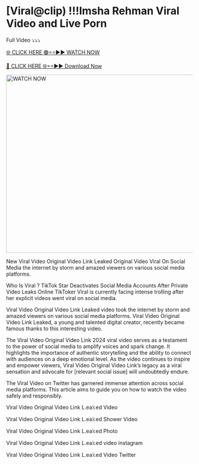 # [Viral@clip) !!!Imsha Rehman Viral Video and Live Porn
Full Video ⤵️⤵️⤵️

[🌐 CLICK HERE 🟢==►► WATCH NOW](https://t.co/jh5BJBturj)

[🔴 CLICK HERE 🌐==►► Download Now](https://t.co/jh5BJBturj)
<p><a rel="nofollow" title="WATCH NOW" href="https://t.co/jh5BJBturj"><img border="Sophie+Rain+Spidermanno" height="480" width="720" title="WATCH NOW" alt="WATCH NOW" src="https://i.imgur.com/5OxX1IH.jpg"></a></p>

New Viral   Video Original Video Link Leaked Original Video Viral On Social Media the internet by storm and amazed viewers on various social media platforms.

Who Is Viral  ? TikTok Star Deactivates Social Media Accounts After Private Video Leaks Online TikToker Viral   is currently facing intense trolling after her explicit videos went viral on social media.

Viral   Video Original Video Link Leaked video took the internet by storm and amazed viewers on various social media platforms. Viral   Video Original Video Link Leaked, a young and talented digital creator, recently became famous thanks to this interesting video.

The Viral   Video Original Video Link 2024 viral video serves as a testament to the power of social media to amplify voices and spark change. It highlights the importance of authentic storytelling and the ability to connect with audiences on a deep emotional level. As the video continues to inspire and empower viewers, Viral   Video Original Video Link’s legacy as a viral sensation and advocate for [relevant social issue] will undoubtedly endure.

The Viral   Video on Twitter has garnered immense attention across social media platforms. This article aims to guide you on how to watch the video safely and responsibly.

Viral   Video Original Video Link L.ea𝚔ed Video

Viral   Video Original Video Link L.ea𝚔ed Shower Video

Viral   Video Original Video Link L.ea𝚔ed Photo

Viral   Video Original Video Link L.ea𝚔ed video instagram

Viral   Video Original Video Link L.ea𝚔ed Video Twitter
